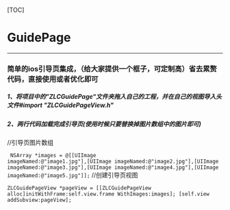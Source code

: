 [TOC]
#      GuidePage       
-----    

###  简单的ios引导页集成，（给大家提供一个框子，可定制高）省去累赘代码，直接使用或者优化即可
 
 
 
 

##### 1、将项目中的”ZLCGuidePage“文件夹拖入自己的工程，并在自己的视图导入头文件#import "ZLCGuidePageView.h"

#####  2、两行代码加载完成引导页(使用时候只要替换掉图片数组中的图片即可)
 <p>
 
 //引导页图片数组 
 
 <code> NSArray *images =  @[[UIImage imageNamed:@"image1.jpg"],[UIImage imageNamed:@"image2.jpg"],[UIImage imageNamed:@"image3.jpg"],[UIImage imageNamed:@"image4.jpg"],[UIImage imageNamed:@"image5.jpg"]];</code>
 //创建引导页视图
 
 <code>ZLCGuidePageView *pageView = [[ZLCGuidePageView alloc]initWithFrame:self.view.frame WithImages:images];
 [self.view addSubview:pageView];
 </code>
 </p>